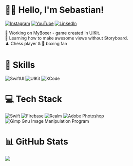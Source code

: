 # 👨‍💻 Hello, I'm Sebastian!
[![Instagram](https://img.shields.io/badge/Instagram-%23E4405F.svg?logo=Instagram&logoColor=white)](https://instagram.com/sebakodzi) 
[![YouTube](https://img.shields.io/badge/YouTube-%23FF0000.svg?logo=YouTube&logoColor=white)](https://youtube.com/channel/UCJoc1y_BpuumGXa0gP4upPQ) 
[![LinkedIn](https://img.shields.io/badge/LinkedIn-%230077B5.svg?logo=linkedin&logoColor=white)](https://linkedin.com/in/sebastian-hajduk) 

🔭 Working on MyBoxer - game created in UIKit.<br>
🌱 Learning how to make awesome views without Storyboard.<br>
♟️ Chess player & 🥊 boxing fan

# 💪 Skills
![SwiftUI](https://img.shields.io/badge/-SwiftUI-orange?style=for-the-badge)
![UIKit](https://img.shields.io/badge/-UIKit-orange?style=for-the-badge)
![XCode](https://img.shields.io/badge/-XCode-blue?style=for-the-badge)


# 💻 Tech Stack
![Swift](https://img.shields.io/badge/swift-F54A2A?style=for-the-badge&logo=swift&logoColor=white) 
![Firebase](https://img.shields.io/badge/firebase-%23039BE5.svg?style=for-the-badge&logo=firebase) 
![Realm](https://img.shields.io/badge/Realm-39477F?style=for-the-badge&logo=realm&logoColor=white) 
![Adobe Photoshop](https://img.shields.io/badge/adobephotoshop-%2331A8FF.svg?style=for-the-badge&logo=adobephotoshop&logoColor=white) 
![Gimp Gnu Image Manipulation Program](https://img.shields.io/badge/Gimp-657D8B?style=for-the-badge&logo=gimp&logoColor=FFFFFF)

# 📊 GitHub Stats
![](https://github-readme-streak-stats.herokuapp.com/?user=sebahajduk&theme=nord&hide_border=true)<br/>



